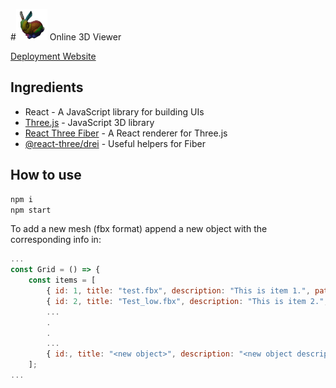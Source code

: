 <!-- ![img_4286a-350x233](public\logo_bunny.gif) -->


#<img src="public\logo_bunny.gif" width="" height="50"> Online 3D Viewer


[Deployment Website](https://viewer-3d-one.vercel.app/)

## Ingredients

- React - A JavaScript library for building UIs
- [Three.js](https://threejs.org/) - JavaScript 3D library
- [React Three Fiber](https://github.com/pmndrs/react-three-fiber) - A React renderer for Three.js
- [@react-three/drei](https://github.com/pmndrs/drei) - Useful helpers for Fiber

## How to use

```sh
npm i
npm start
```

To add a new mesh (fbx format) append a new object with the corresponding info in:

```jsx
...
const Grid = () => {
	const items = [
        { id: 1, title: "test.fbx", description: "This is item 1.", path: "./models/test.fbx" },
        { id: 2, title: "Test_low.fbx", description: "This is item 2.", path: "./models/Test_low.fbx" },
        ...
        .
        .
        ...
        { id:, title: "<new object>", description: "<new object description>", path: "./models/<new object>.fbx" },
    ];
...
```